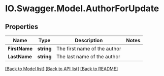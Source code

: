 # IO.Swagger.Model.AuthorForUpdate
## Properties

Name | Type | Description | Notes
------------ | ------------- | ------------- | -------------
**FirstName** | **string** | The first name of the author | 
**LastName** | **string** | The last name of the author | 

[[Back to Model list]](../README.md#documentation-for-models) [[Back to API list]](../README.md#documentation-for-api-endpoints) [[Back to README]](../README.md)

